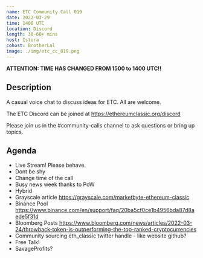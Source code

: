 ```yaml
---
name: ETC Community Call 019
date: 2022-03-29
time: 1400 UTC
location: Discord
length: 30-60+ mins
host: Istora
cohost: BrotherLal
image: ./img/etc_cc_019.png
---
```


**ATTENTION: TIME HAS CHANGED FROM 1500 to 1400 UTC!!**

## Description

A casual voice chat to discuss ideas for ETC. All are welcome.

The ETC Discord can be joined at https://ethereumclassic.org/discord

Please join us in the #community-calls channel to ask questions or bring up topics.

## Agenda

- Live Stream! Please behave.
- Dont be shy
- Change time of the call
- Busy news week thanks to PoW
- Hybrid
- Grayscale article https://grayscale.com/marketbyte-ethereum-classic
- Binance Pool https://www.binance.com/en/support/faq/20ba5cf0ce1b4956bda87d8aede5f31d
- Bloomberg Posts https://www.bloomberg.com/news/articles/2022-03-24/throwback-token-is-outperforming-the-top-ranked-cryptocurrencies
- Community sourcing eth_classic twitter handle - like website github?
- Free Talk!
- SavageProfits?
